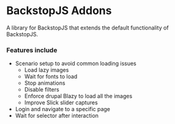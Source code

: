 # BackstopJS Addons
A library for BackstopJS that extends the default functionality of BackstopJS.

### Features include
- Scenario setup to avoid common loading issues
    - Load lazy images
    - Wait for fonts to load
    - Stop animations
    - Disable filters
    - Enforce drupal Blazy to load all the images
    - Improve Slick slider captures
- Login and navigate to a specific page
- Wait for selector after interaction

